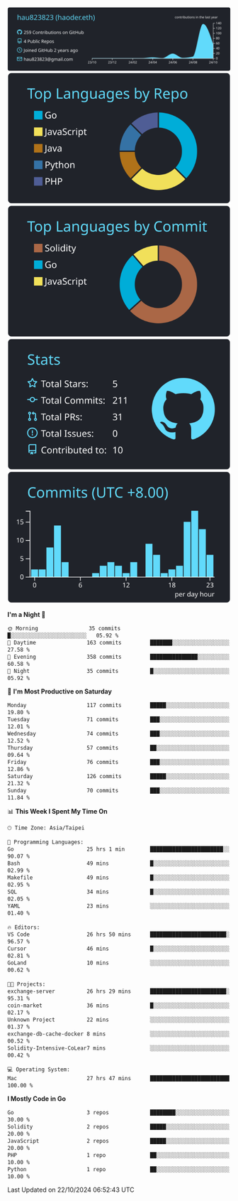 [![](https://raw.githubusercontent.com/hau823823/hau823823/master/profile-summary-card-output/react/0-profile-details.svg)](https://github.com/vn7n24fzkq/github-profile-summary-cards)
[![](https://raw.githubusercontent.com/hau823823/hau823823/master/profile-summary-card-output/react/1-repos-per-language.svg)](https://github.com/vn7n24fzkq/github-profile-summary-cards) [![](https://raw.githubusercontent.com/hau823823/hau823823/master/profile-summary-card-output/react/2-most-commit-language.svg)](https://github.com/vn7n24fzkq/github-profile-summary-cards)
[![](https://raw.githubusercontent.com/hau823823/hau823823/master/profile-summary-card-output/react/3-stats.svg)](https://github.com/vn7n24fzkq/github-profile-summary-cards) [![](https://raw.githubusercontent.com/hau823823/hau823823/master/profile-summary-card-output/react/4-productive-time.svg)](https://github.com/vn7n24fzkq/github-profile-summary-cards)

<!--START_SECTION:waka-->
**I'm a Night 🦉** 

```text
🌞 Morning                35 commits          █░░░░░░░░░░░░░░░░░░░░░░░░   05.92 % 
🌆 Daytime                163 commits         ███████░░░░░░░░░░░░░░░░░░   27.58 % 
🌃 Evening                358 commits         ███████████████░░░░░░░░░░   60.58 % 
🌙 Night                  35 commits          █░░░░░░░░░░░░░░░░░░░░░░░░   05.92 % 
```
📅 **I'm Most Productive on Saturday** 

```text
Monday                   117 commits         █████░░░░░░░░░░░░░░░░░░░░   19.80 % 
Tuesday                  71 commits          ███░░░░░░░░░░░░░░░░░░░░░░   12.01 % 
Wednesday                74 commits          ███░░░░░░░░░░░░░░░░░░░░░░   12.52 % 
Thursday                 57 commits          ██░░░░░░░░░░░░░░░░░░░░░░░   09.64 % 
Friday                   76 commits          ███░░░░░░░░░░░░░░░░░░░░░░   12.86 % 
Saturday                 126 commits         █████░░░░░░░░░░░░░░░░░░░░   21.32 % 
Sunday                   70 commits          ███░░░░░░░░░░░░░░░░░░░░░░   11.84 % 
```


📊 **This Week I Spent My Time On** 

```text
🕑︎ Time Zone: Asia/Taipei

💬 Programming Languages: 
Go                       25 hrs 1 min        ███████████████████████░░   90.07 % 
Bash                     49 mins             █░░░░░░░░░░░░░░░░░░░░░░░░   02.99 % 
Makefile                 49 mins             █░░░░░░░░░░░░░░░░░░░░░░░░   02.95 % 
SQL                      34 mins             █░░░░░░░░░░░░░░░░░░░░░░░░   02.05 % 
YAML                     23 mins             ░░░░░░░░░░░░░░░░░░░░░░░░░   01.40 % 

🔥 Editors: 
VS Code                  26 hrs 50 mins      ████████████████████████░   96.57 % 
Cursor                   46 mins             █░░░░░░░░░░░░░░░░░░░░░░░░   02.81 % 
GoLand                   10 mins             ░░░░░░░░░░░░░░░░░░░░░░░░░   00.62 % 

🐱‍💻 Projects: 
exchange-server          26 hrs 29 mins      ████████████████████████░   95.31 % 
coin-market              36 mins             █░░░░░░░░░░░░░░░░░░░░░░░░   02.17 % 
Unknown Project          22 mins             ░░░░░░░░░░░░░░░░░░░░░░░░░   01.37 % 
exchange-db-cache-docker 8 mins              ░░░░░░░░░░░░░░░░░░░░░░░░░   00.52 % 
Solidity-Intensive-CoLear7 mins              ░░░░░░░░░░░░░░░░░░░░░░░░░   00.42 % 

💻 Operating System: 
Mac                      27 hrs 47 mins      █████████████████████████   100.00 % 
```

**I Mostly Code in Go** 

```text
Go                       3 repos             ████████░░░░░░░░░░░░░░░░░   30.00 % 
Solidity                 2 repos             █████░░░░░░░░░░░░░░░░░░░░   20.00 % 
JavaScript               2 repos             █████░░░░░░░░░░░░░░░░░░░░   20.00 % 
PHP                      1 repo              ██░░░░░░░░░░░░░░░░░░░░░░░   10.00 % 
Python                   1 repo              ██░░░░░░░░░░░░░░░░░░░░░░░   10.00 % 
```




 Last Updated on 22/10/2024 06:52:43 UTC
<!--END_SECTION:waka-->
